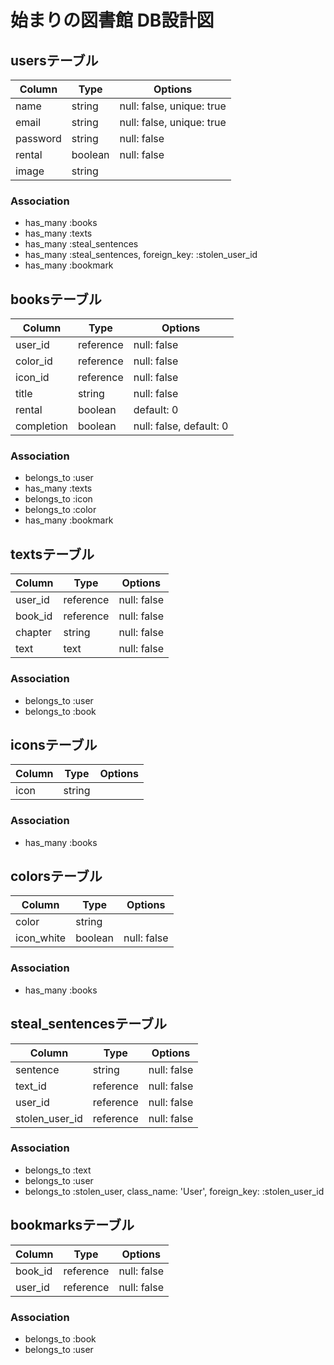 # 始まりの図書館 DB設計図
## usersテーブル
|Column|Type|Options|
|------|----|-------|
|name|string|null: false, unique: true|
|email|string|null: false, unique: true|
|password|string|null: false|
|rental|boolean|null: false|
|image|string||
### Association
- has_many :books
- has_many :texts
- has_many :steal_sentences
- has_many :steal_sentences, foreign_key: :stolen_user_id
- has_many :bookmark

## booksテーブル
|Column|Type|Options|
|------|----|-------|
|user_id|reference|null: false|
|color_id|reference|null: false|
|icon_id|reference|null: false|
|title|string|null: false|
|rental|boolean|default: 0|
|completion|boolean|null: false, default: 0|
### Association
- belongs_to :user
- has_many :texts
- belongs_to :icon
- belongs_to :color
- has_many :bookmark

## textsテーブル
|Column|Type|Options|
|------|----|-------|
|user_id|reference|null: false|
|book_id|reference|null: false|
|chapter|string|null: false|
|text|text|null: false|
### Association
- belongs_to :user
- belongs_to :book

## iconsテーブル
|Column|Type|Options|
|------|----|-------|
|icon|string||
### Association
- has_many :books

## colorsテーブル
|Column|Type|Options|
|------|----|-------|
|color|string||
|icon_white|boolean|null: false|
### Association
- has_many :books

## steal_sentencesテーブル
|Column|Type|Options|
|------|----|-------|
|sentence|string|null: false|
|text_id|reference|null: false|
|user_id|reference|null: false|
|stolen_user_id|reference|null: false|
### Association
- belongs_to :text
- belongs_to :user
- belongs_to :stolen_user, class_name: 'User', foreign_key: :stolen_user_id

## bookmarksテーブル
|Column|Type|Options|
|------|----|-------|
|book_id|reference|null: false|
|user_id|reference|null: false|
### Association
- belongs_to :book
- belongs_to :user
